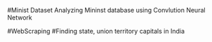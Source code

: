 #Minist Dataset
Analyzing Mininst database using Convlution Neural Network

#WebScraping
#Finding state, union territory capitals in India
